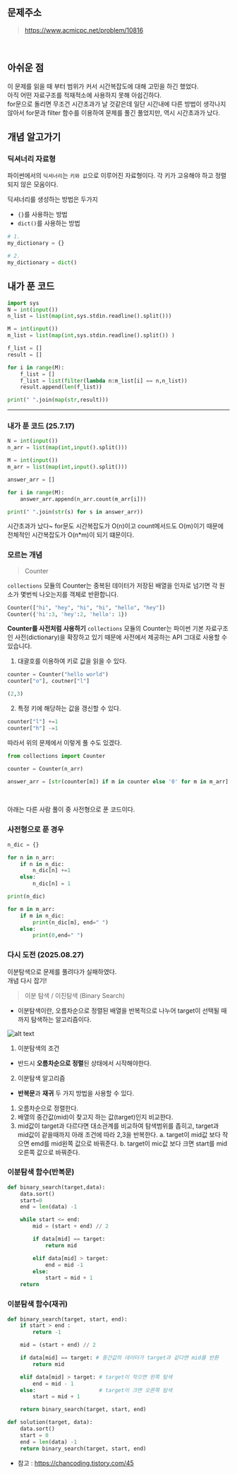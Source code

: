 ## 문제주소

> https://www.acmicpc.net/problem/10816

</br>

## 아쉬운 점

이 문제를 읽을 때 부터 범위가 커서 시간복잡도에 대해 고민을 하긴 했었다.  
아직 어떤 자료구조를 적재적소에 사용하지 못해 아쉽긴하다.  
for문으로 돌리면 무조건 시간초과가 날 것같은데 일단 시간내에 다른 방법이 생각나지 않아서 for문과 filter 함수를 이용하여 문제를 풀긴 풀었지만, 역시 시간초과가 났다.

## 개념 알고가기

### 딕셔너리 자료형

파이썬에서의 `딕셔너리`는 `키와 값`으로 이루어진 자료형이다. 각 키가 고유해야 하고 정렬되지 않은 모움이다.

딕셔너리를 생성하는 방법은 두가지

- `{}`를 사용하는 방법
- `dict()`를 사용하는 방법

```py
# 1.
my_dictionary = {}

# 2.
my_dictionary = dict()
```

## 내가 푼 코드

```py
import sys
N = int(input())
n_list = list(map(int,sys.stdin.readline().split()))

M = int(input())
m_list = list(map(int,sys.stdin.readline().split()) )

f_list = []
result = []

for i in range(M):
    f_list = []
    f_list = list(filter(lambda n:m_list[i] == n,n_list))
    result.append(len(f_list))

print(" ".join(map(str,result)))
```

---

### 내가 푼 코드 (25.7.17)

```py
N = int(input())
n_arr = list(map(int,input().split()))

M = int(input())
m_arr = list(map(int,input().split()))

answer_arr = []

for i in range(M):
    answer_arr.append(n_arr.count(m_arr[i]))

print(" ".join(str(s) for s in answer_arr))
```

시간초과가 났다~ for문도 시간복잡도가 O(n)이고 count메서드도 O(m)이기 때문에 전체적인 시간복잡도가 O(n\*m)이 되기 떄문이다.

### 모르는 개념

> Counter

`collections` 모듈의 Counter는 중복된 데이터가 저장된 배열을 인자로 넘기면 각 원소가 몇번씩 나오는지를 객체로 반환합니다.

```py
Counter(["hi", "hey", "hi", "hi", "hello", "hey"])
Counter({'hi':3, 'hey':2, 'hello': 1})
```

**Counter를 사전처럼 사용하기**
`collections` 모듈의 Counter는 파이썬 기본 자료구조인 사전(dictionary)을 확장하고 있기 때문에 사전에서 제공하는 API 그대로 사용할 수 있습니다.

1. 대괄호를 이용하여 키로 값을 읽을 수 있다.

```py
counter = Counter("hello world")
counter["o"], coutner["l"]

(2,3)
```

2. 특정 키에 해당하는 값을 갱신할 수 있다.

```py
counter["l"] +=1
counter["h"] -=1
```

따라서 위의 문제에서 이렇게 풀 수도 있겠다.

```py
from collections import Counter

counter = Counter(n_arr)

answer_arr = [str(counter[m]) if m in counter else '0' for m in m_arr]
```

<br/>

아래는 다른 사람 풀이 중 사전형으로 푼 코드이다.

### 사전형으로 푼 경우

```py
n_dic = {}

for n in n_arr:
    if n in n_dic:
        n_dic[n] +=1
    else:
        n_dic[n] = 1

print(n_dic)

for m in m_arr:
    if m in n_dic:
        print(n_dic[m], end=" ")
    else:
        print(0,end=" ")
```

### 다시 도전 (2025.08.27)

이분탐색으로 문제를 풀려다가 실패하였다.  
개념 다시 잡기!

> 이분 탐색 / 이진탐색 (Binary Search)

- 이분탐색이란, 오름차순으로 정렬된 배열을 반복적으로 나누어 target이 선택될 때까지 탐색하는 알고리즘이다.

![alt text](image.png)

1. 이분탐색의 조건

- 반드시 **오름차순으로 정렬**된 상태에서 시작해야한다.

2. 이분탐색 알고리즘

- **반복문**과 **재귀** 두 가지 방법을 사용할 수 있다.

1. 오름차순으로 정렬한다.
2. 배열의 중간값(mid)이 찾고지 하는 값(target)인지 비교한다.
3. mid값이 target과 다르다면 대소관계를 비교하여 탐색범위를 좁히고, target과 mid값이 같을때까지 아래 조건에 따라 2,3을 반복한다.
   a. target이 mid값 보다 작으면 emd를 mid왼쪽 값으로 바꿔준다.
   b. target이 mic값 보다 크면 start를 mid오른쪽 값으로 바꿔준다.

### 이분탐색 함수(반복문)

```py
def binary_search(target,data):
    data.sort()
    start=0
    end = len(data) -1

    while start <= end:
        mid = (start + end) // 2

        if data[mid] == target:
            return mid

        elif data[mid] > target:
            end = mid -1
        else:
            start = mid + 1
    return
```

### 이분탐색 함수(재귀)

```py
def binary_search(target, start, end):
    if start > end :
        return -1

    mid = (start + end) // 2

    if data[mid] == target:	# 중간값의 데이터가 target과 같다면 mid를 반환
        return mid

    elif data[mid] > target: # target이 작으면 왼쪽 탐색
        end = mid - 1
    else:                    # target이 크면 오른쪽 탐색
        start = mid + 1

    return binary_search(target, start, end)

def solution(target, data):
    data.sort()
    start = 0
    end = len(data) -1
    return binary_search(target, start, end)
```

- 참고 : https://chancoding.tistory.com/45
